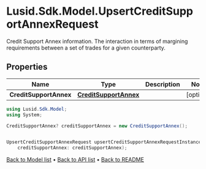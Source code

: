 # Lusid.Sdk.Model.UpsertCreditSupportAnnexRequest
Credit Support Annex information. The interaction in terms of margining requirements between a set of trades for a given counterparty.

## Properties

Name | Type | Description | Notes
------------ | ------------- | ------------- | -------------
**CreditSupportAnnex** | [**CreditSupportAnnex**](CreditSupportAnnex.md) |  | [optional] 

```csharp
using Lusid.Sdk.Model;
using System;

CreditSupportAnnex? creditSupportAnnex = new CreditSupportAnnex();


UpsertCreditSupportAnnexRequest upsertCreditSupportAnnexRequestInstance = new UpsertCreditSupportAnnexRequest(
    creditSupportAnnex: creditSupportAnnex);
```

[Back to Model list](../README.md#documentation-for-models) &#8226; [Back to API list](../README.md#documentation-for-api-endpoints) &#8226; [Back to README](../README.md)
